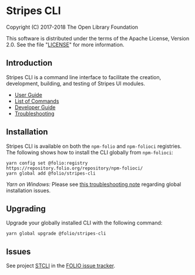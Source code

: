 # Stripes CLI

Copyright (C) 2017-2018 The Open Library Foundation

This software is distributed under the terms of the Apache License,
Version 2.0. See the file "[LICENSE](LICENSE)" for more information.

## Introduction

Stripes CLI is a command line interface to facilitate the creation, development, building, and testing of Stripes UI modules.

* [User Guide](./doc/user-guide.md)
* [List of Commands](./doc/commands.md)
* [Developer Guide](./doc/dev-guide.md)
* [Troubleshooting](./doc/troubleshooting.md)

## Installation

Stripes CLI is available on both the `npm-folio` and `npm-folioci` registries.  The following shows how to install the CLI globally from `npm-folioci`:
```
yarn config set @folio:registry https://repository.folio.org/repository/npm-folioci/
yarn global add @folio/stripes-cli
```

*Yarn on Windows:* Please see [this troubleshooting note](./doc/troubleshooting.md#global-install-on-windows-with-yarn-151) regarding global installation issues.

## Upgrading

Upgrade your globally installed CLI with the following command:
```
yarn global upgrade @folio/stripes-cli
```

## Issues

See project [STCLI](https://issues.folio.org/browse/STCLI) in the [FOLIO issue tracker](https://dev.folio.org/guidelines/issue-tracker).
